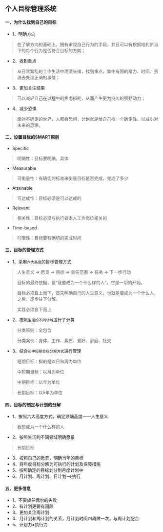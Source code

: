 ## 个人目标管理系统

#### 一、为什么找到自己的目标

* 1、明确方向
> 在了解方向的基础上，拥有审视自己行为的手段，并且可以有根据地判断当下的每个行为是否符合目标的方向；

* 2、找到重点
> 从日常繁乱的工作生活中理清头绪，找到重点，集中有限的精力、时间、资源去处理正确的事情；

* 3、更加关注结果
> 可以减轻自己在过程中的焦虑损耗，从而产生更为持久的强劲动力；

* 4、减少恐惧
> 面对不确定的世界，人都会恐惧，计划就是给自己找一个确定性，以减小对未来的恐惧。

#### 二、设置目标的SMART原则

* Specific
> 明确性：目标要明确，具体
* Measurable
> 可衡量性：有确切的标准来衡量目标是否完成，完成了多少
* Attainable
> 可达成性：目标必须是可以达成的
* Relevant
> 相关性：目标必须与执行者本人工作岗位相关的
* Time-based
> 时限性：目标要有确切的完成时间

#### 三、目标的管理方式

* 1、采用`六大高度`的目标管理方式
> 人生意义 => 愿景 => 目标 => 责任范围 => 任务 => 下一步行动
>
> 目标的最终依据，是“我要成为一个什么样的人”，它是一切的开始。
> 
> 目标必须自上而下，首先明确自己的人生意义，也就是要成为一个什么人，之后，逐步往下分解。
> 
> 实践必须自下而上

* 2、按照`生活的不同领域`进行了分类
> 分类原则：全包含
> 
> 分类案例：身体、工作、素质、爱好、家庭、社交

* 3、结合`长中短期目标分解方式`进行管理
> 短期目标：指的是以日和周为单位
> 
> 中短期目标：以月为单位
> 
> 中期目标：以年为单位
> 
> 长期目标：以5年为单位

#### 四、目标的制定与计划的分解
* 1、按照六大高度方式，确定顶端高度——人生意义
> 我想成为一个什么样的人
* 2、按照生活的不同领域明确愿景
> 长期目标 
* 3、按照自己的愿景，明确当年的目标
* 4、将年度目标分解为可执行的计划及保障措施
* 5、按照确定的目标划分到月度计划中
* 6、月计划、周计划、日计划——>执行

#### 五、更多信息
* 1、不要放任偶尔的失败 
* 2、有计划更要有回顾 
* 3、更加关注周计划 
* 4、月计划和周计划的关系，月计划时间四周做一次，与周计划配合 
* 5、计划力≠执行力





